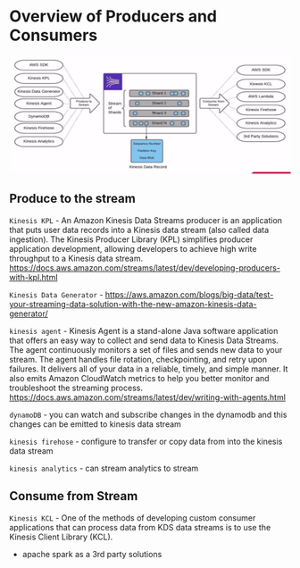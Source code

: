# Overview of Producers and Consumers

![Alt text](image-5.png)

## Produce to the stream
`Kinesis KPL` - An Amazon Kinesis Data Streams producer is an application that puts user data records into a Kinesis data stream (also called data ingestion). The Kinesis Producer Library (KPL) simplifies producer application development, allowing developers to achieve high write throughput to a Kinesis data stream.
https://docs.aws.amazon.com/streams/latest/dev/developing-producers-with-kpl.html

`Kinesis Data Generator` - https://aws.amazon.com/blogs/big-data/test-your-streaming-data-solution-with-the-new-amazon-kinesis-data-generator/

`kinesis agent` - Kinesis Agent is a stand-alone Java software application that offers an easy way to collect and send data to Kinesis Data Streams. The agent continuously monitors a set of files and sends new data to your stream. The agent handles file rotation, checkpointing, and retry upon failures. It delivers all of your data in a reliable, timely, and simple manner. It also emits Amazon CloudWatch metrics to help you better monitor and troubleshoot the streaming process.
https://docs.aws.amazon.com/streams/latest/dev/writing-with-agents.html

`dynamoDB` - you can watch and subscribe changes in the dynamodb and this changes can be emitted to kinesis data stream

`kinesis firehose` - configure to transfer or copy data from into the kinesis data stream

`kinesis analytics` - can stream analytics to stream

## Consume from Stream

`Kinesis KCL` - One of the methods of developing custom consumer applications that can process data from KDS data streams is to use the Kinesis Client Library (KCL).

- apache spark as a 3rd party solutions